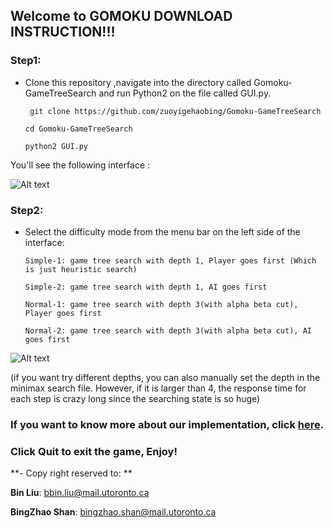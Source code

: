 ## Welcome to GOMOKU DOWNLOAD INSTRUCTION!!!


### Step1: 
* Clone this repository ,navigate into the directory called Gomoku-GameTreeSearch and run Python2 on the file called GUI.py.

    ` git clone https://github.com/zuoyigehaobing/Gomoku-GameTreeSearch`

    ` cd Gomoku-GameTreeSearch `

    ` python2 GUI.py `

You'll see the following interface :

![Alt text](https://github.com/zuoyigehaobing/Gomoku-GameTreeSearch/blob/master/img/instruction2.png?raw=true "Interface")

### Step2:
* Select the difficulty mode from the menu bar on the left side of the interface:

    `Simple-1: game tree search with depth 1, Player goes first (Which is just heuristic search)`

    `Simple-2: game tree search with depth 1, AI goes first`

    `Normal-1: game tree search with depth 3(with alpha beta cut), Player goes first`

    `Normal-2: game tree search with depth 3(with alpha beta cut), AI goes first`

![Alt text](https://github.com/zuoyigehaobing/Gomoku-GameTreeSearch/blob/master/img/instruction3.png?raw=true "Mode")

(if you want try different depths, you can also manually set the depth in the minimax search file. However, if it is larger than 4, the response time for each step is crazy long since the searching state is so huge)


### If you want to know more about our implementation, click [here](https://github.com/zuoyigehaobing/Gomoku-GameTreeSearch/blob/master/csc384-project.pdf).


### Click Quit to exit the game, Enjoy!








**- Copy right reserved to: **

**Bin Liu**: bbin.liu@mail.utoronto.ca  

**BingZhao Shan**: bingzhao.shan@mail.utoronto.ca
